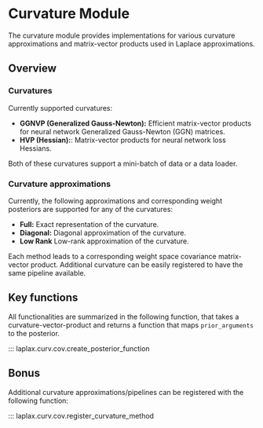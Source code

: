 # Curvature Module

The curvature module provides implementations for various curvature approximations and matrix-vector products used in Laplace approximations.

## Overview


### Curvatures
Currently supported curvatures:

- **GGNVP (Generalized Gauss-Newton):** Efficient matrix-vector products for neural network Generalized Gauss-Newton (GGN) matrices.
- **HVP (Hessian):**: Matrix-vector products for neural network loss Hessians.

Both of these curvatures support a mini-batch of data or a data loader.

### Curvature approximations
Currently, the following approximations and corresponding weight posteriors are supported for any of the curvatures:

- **Full:** Exact representation of the curvature.
- **Diagonal:** Diagonal approximation of the curvature.
- **Low Rank** Low-rank approximation of the curvature.

Each method leads to a corresponding weight space covariance matrix-vector product. Additional curvature can be easily registered to have the same pipeline available.

## Key functions

All functionalities are summarized in the following function, that takes a curvature-vector-product and returns a function that maps `prior_arguments` to the posterior.

::: laplax.curv.cov.create_posterior_function

## Bonus

Additional curvature approximations/pipelines can be registered with the following function:

::: laplax.curv.cov.register_curvature_method
